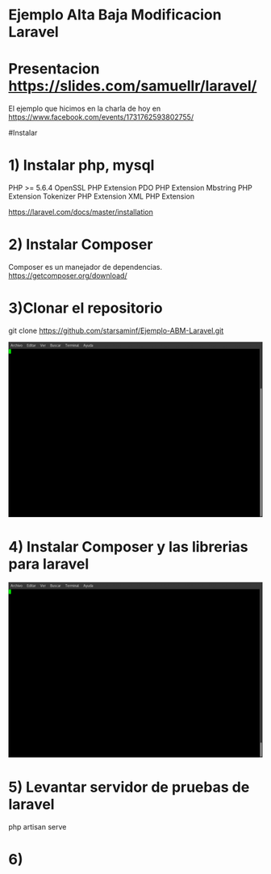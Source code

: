 # Ejemplo Alta Baja Modificacion Laravel
# Presentacion https://slides.com/samuellr/laravel/
El ejemplo que hicimos en la charla de hoy en https://www.facebook.com/events/1731762593802755/

#Instalar
# 1) Instalar php, mysql

PHP >= 5.6.4
OpenSSL PHP Extension
PDO PHP Extension
Mbstring PHP Extension
Tokenizer PHP Extension
XML PHP Extension

https://laravel.com/docs/master/installation

# 2) Instalar Composer 
Composer es un manejador de dependencias.
https://getcomposer.org/download/

# 3)Clonar el repositorio 

git clone https://github.com/starsaminf/Ejemplo-ABM-Laravel.git

![alt tag](https://raw.githubusercontent.com/starsaminf/Ejemplo-ABM-Laravel/master/clonar.gif)

# 4) Instalar Composer y las librerias para laravel

![alt tag](https://raw.githubusercontent.com/starsaminf/Ejemplo-ABM-Laravel/master/composer_laravel.gif)

# 5) Levantar servidor de pruebas de laravel

php artisan serve
# 6) 
